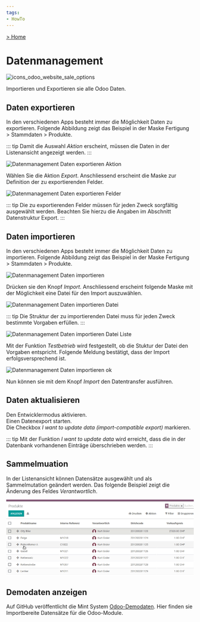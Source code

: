 ```yaml
---
tags:
- HowTo
---
```

[> Home](/)
# Datenmanagement
![icons_odoo_website_sale_options](assets/icons_odoo_website_sale_options.png)

Importieren und Exportieren sie alle Odoo Daten.

## Daten exportieren

In den verschiedenen Apps besteht immer die Möglichkeit Daten zu exportieren. Folgende Abbildung zeigt das Beispiel in der Maske Fertigung > Stammdaten > Produkte.

::: tip
Damit die Auswahl *Aktion* erscheint, müssen die Daten in der Listenansicht angezeigt werden.
:::

![Datenmanagement Daten exportieren Aktion](assets/Datenmanagement%20Daten%20exportieren%20Aktion.png)

Wählen Sie die Aktion *Export*. Anschliessend erscheint die Maske zur Definition der zu exportierenden Felder.

![Datenmanagement Daten exportieren Felder](assets/Datenmanagement%20Daten%20exportieren%20Felder.png)

::: tip
Die zu exportierenden Felder müssen für jeden Zweck sorgfältig ausgewählt werden. Beachten Sie hierzu die Angaben im Abschnitt Datenstruktur Export.
:::

## Daten importieren

In den verschiedenen Apps besteht immer die Möglichkeit Daten zu importieren. Folgende Abbildung zeigt das Beispiel in der Maske Fertigung > Stammdaten > Produkte.

![Datenmanagement Daten importieren](assets/Datenmanagement%20Daten%20importieren.png)

Drücken sie den Knopf *Import*. Anschliessend erscheint folgende Maske mit der Möglichkeit eine Datei für den Import auszuwählen.

![Datenmanagement Daten importieren Datei](assets/Datenmanagement%20Daten%20importieren%20Datei.png)

::: tip
Die Struktur der zu importierenden Datei muss für jeden Zweck bestimmte Vorgaben erfüllen.
:::

![Datenmanagement Daten importieren Datei Liste](assets/Datenmanagement%20Daten%20importieren%20Datei%20Liste.png)

Mit der Funktion *Testbetrieb* wird festgestellt, ob die Stuktur der Datei den Vorgaben entspricht. Folgende Meldung bestätigt, dass der Import erfolgsversprechend ist.

![Datenmanagement Daten importieren ok](assets/Datenmanagement%20Daten%20importieren%20ok.png)

Nun können sie mit dem Knopf *Import* den Datentransfer ausführen.

## Daten aktualisieren

Den Entwicklermodus aktivieren.  
Einen Datenexport starten.  
Die Checkbox *I want to update data (import-compatible export)* markieren.

::: tip
Mit der Funktion *I want to update data* wird erreicht, dass die in der Datenbank vorhandenen Einträge überschrieben werden.
:::

## Sammelmuation

In der Listenansicht können Datensätze ausgewählt und als Sammelmutation geändert werden. Das folgende Beispiel zeigt die Änderung des Feldes *Verantwortlich*.

![Datenmanagement Sammelmutation](assets/Datenmanagement%20Sammelmutation.gif)

## Demodaten anzeigen

Auf GitHub veröffentlicht die Mint System [Odoo-Demodaten](https://github.com/Mint-System/Odoo-Demodaten). Hier finden sie Importbereite Datensätze für die Odoo-Module.